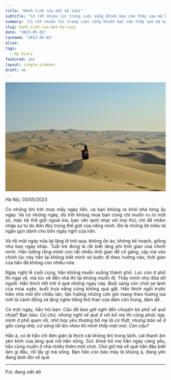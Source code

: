 ```yaml
---
title: "Hành tinh của một kẻ lười"
subtitle: "Có rất nhiều lúc trong cuộc sống khiến bạn cảm thấy sao mà buồn chán, chậm rãi từng bước không thấy điểm đến, sóng to gió lớn lại chẳng có đường về."
summary: "Có rất nhiều lúc trong cuộc sống khiến bạn cảm thấy sao mà buồn chán, chậm rãi từng bước không thấy điểm đến, sóng to gió lớn lại chẳng có đường về."
slug: hanh-tinh-cua-mot-ke-luoi
date: "2023-05-03"
lastmod: "2023-05-03"
alias:
tags:
  - My Diary
featured: yes
layout: single-sidebar
draft: no
---
```


<p style = "text-align: center"><img src="./featured.png"></p>

<p style="text-align:justify">Hà Nội, 03/05/2023</p>

<p style="text-align:justify">Có những khi trời mưa mấy ngày liền, và bạn không ra khỏi nhà từng ấy ngày. Và có những ngày, dù trời không mưa bạn cũng chỉ muốn ru rú một xó, mặc kệ thế giới ngoài kia, bạn vẫn lạnh nhạt với mọi thứ, chỉ để nhấm nháp sự tự do đơn độc trong thế giới của riêng mình. Đó là những lời miêu tả ngắn gọn dành cho bốn ngày nghỉ của hắn.</p> 

<p style="text-align:justify">Và rồi một ngày nữa lại lặng lẽ trôi qua, không ồn ào, không kế hoạch, giống như bao ngày khác. Tuổi trẻ đúng là rất biết lãng phí thời gian của chính mình. Hắn tưởng rằng mình còn rất nhiều thời gian để cố gắng, vậy mà vào chính lúc này hắn lại không biết mình sẽ bước đi theo hướng nào, thời gian của hắn đã không còn nhiều nữa.</p>

<p style="text-align:justify">Ngày nghĩ lễ cuối cùng, hắn không muốn xuống thành phố. Lúc còn ở phố thì ngại về, mà lúc về đến nhà thì lại không muốn đi. Thấy mình như đứa dở người. Hắn thích tiết trời ở quê những ngày này. Buổi sáng còn chút se lạnh của mùa xuân, buổi trưa nắng cũng không quá gắt. Hắn thích ngồi trước hiên nhà mỗi khi chiều tàn, tận hưởng những cơn gió mang theo hương lúa mới từ cánh đồng và lặng nghe tiếng thở than của đám côn trùng, đám dế.</p>

<p style="text-align:justify">Có một ngày, hắn hỏi bạn: <i>Cậu đã bao giờ nghĩ đến chuyện bỏ phố về quê chưa</i>? Bạn bảo: <i>Có chứ, nhưng nghĩ về quê ở với bố mẹ thì cũng phức tạp, mình ở phố quen rồi, nhớ hay yêu thương bố mẹ là có thật, nhưng bảo về ở gần cùng nhà, cứ sáng tối léo nhéo thì mình thấy mệt mỏi. Còn cậu?</i></p>

<p style="text-align:justify">Hắn á, có lẽ hắn chỉ đơn giản là thích cái không khí trong lành, cái thanh âm yên bình của làng quê nơi hắn sống. Sức khoẻ bố mẹ hắn ngày càng yếu, hắn cũng muốn ở nhà nhiều thêm một chút. Chứ giờ mà về quê hắn đâu biết làm gì đâu, rồi lấy gì mà sống. Bạn hắn còn bảo mày bị khùng à, đang yên đang lành đòi về quê.</p>

---
P/s: đang viết dở